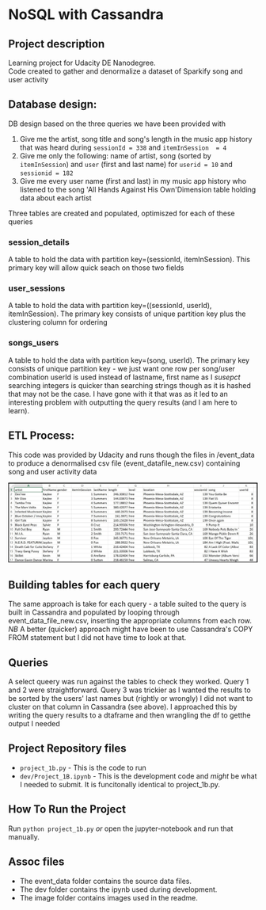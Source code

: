 # NoSQL with Cassandra
## Project description 
Learning project for Udacity DE Nanodegree.  
Code created to gather and denormalize a dataset of Sparkify song and user activity

## Database design: 
DB design based on the three queries we have been provided with 
1. Give me the artist, song title and song's length in the music app history that was heard during `sessionId = 338` and `itemInSession  = 4`
2. Give me only the following: name of artist, song (sorted by `itemInSession`) and `user` (first and last name) for `userid = 10` and `sessionid = 182`
3. Give me every user name (first and last) in my music app history who listened to the song 'All Hands Against His Own'Dimension table holding data about each artist

Three tables are created and populated, optimiszed for each of these queries

### session_details
A table to hold the data with partition key=(sessionId, itemInSession).  This primary key will allow quick seach on those two fields

### user_sessions
A table to hold the data with partition key=((sessionId, userId), itemInSession).  The primary key consists of unique partition key plus the clustering column for ordering

### songs_users 
A table to hold the data with partition key=(song, userId). The primary key consists of unique partition key - we just want one row per song/user combination 
userId is used instead of lastname, first name as I _susepct_ searching integers is quicker than searching strings though as it is hashed that may not be the case.
I have gone with it that was as it led to an interesting problem with outputting the query results (and I am here to learn).

## ETL Process: 
This code was provided by Udacity and runs though the files in /event_data to produce a denormalised csv file (event_datafile_new.csv) containing song and user activity data

![Example of event_data_file_new.csv](./images/image_event_datafile_new.jpg "Example of event_data_file_new.csv")

## Building tables for each query
The same approach is take for each query - a table suited to the query is built in Cassandra and populated by looping through event_data_file_new.csv, inserting the appropriate columns from each row.
_NB_ A better (quicker) approach might have been to use Cassandra's COPY FROM statement but I did not have time to look at that.

## Queries
A select queery was run against the tables to check they worked.  Query 1 and 2 were straightforward.  Query 3 was trickier as I wanted the results to be sorted by the users' last names but (rightly or wrongly) I did not want to cluster on that column in Cassandra (see above).  I approached this by writing the query results to a dtaframe and then wrangling the df to getthe output I needed

## Project Repository files
- `project_1b.py` - This is the code to run
- `dev/Project_1B.ipynb` - This is the development code and _might_ be what I needed to submit.  It is funcitonally identical to project_1b.py.

## How To Run the Project
Run `python project_1b.py` _or_ open the jupyter-notebook and run that manually.

## Assoc files
- The event_data folder contains the source data files.
- The dev folder contains the ipynb used during development.
- The image folder contains images used in the readme.

